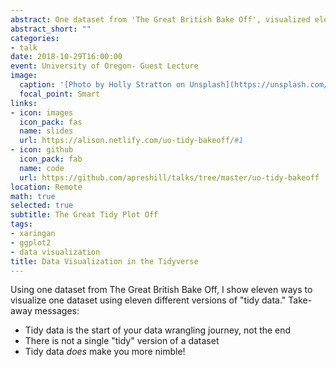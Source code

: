 ```yaml
---
abstract: One dataset from 'The Great British Bake Off', visualized eleven ways.
abstract_short: ""
categories:
- talk
date: 2018-10-29T16:00:00
event: University of Oregon- Guest Lecture
image:
  caption: '[Photo by Holly Stratton on Unsplash](https://unsplash.com/photos/XTHa-47HjjI)'
  focal_point: Smart
links:
- icon: images
  icon_pack: fas
  name: slides
  url: https://alison.netlify.com/uo-tidy-bakeoff/#1
- icon: github
  icon_pack: fab
  name: code
  url: https://github.com/apreshill/talks/tree/master/uo-tidy-bakeoff
location: Remote
math: true
selected: true
subtitle: The Great Tidy Plot Off
tags:
- xaringan
- ggplot2
- data visualization
title: Data Visualization in the Tidyverse
---
```


Using one dataset from The Great British Bake Off, I show eleven ways to visualize one dataset using eleven different versions of "tidy data." Take-away messages:

+ Tidy data is the start of your data wrangling journey, not the end
+ There is not a single "tidy" version of a dataset
+ Tidy data *does* make you more nimble!